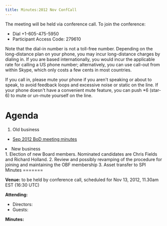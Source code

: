 ```yaml
---
title: Minutes:2012 Nov ConfCall
---
```


The meeting will be held via conference call. To join the conference:

-   Dial +1-605-475-5950
-   Participant Access Code: 279610

Note that the dial-in number is not a toll-free number. Depending on the
long-distance plan on your phone, you may incur long-distance charges by
dialing in. If you are based internationally, you would incur the
applicable rate for calling a US phone number; alternatively, you can
use call-out from within Skype, which only costs a few cents in most
countries.

If you call in, please mute your phone if you aren't speaking or about
to speak, to avoid feedback loops and excessive noise or static on the
line. If your phone doesn't have a convenient mute feature, you can push
\*6 (star-6) to mute or un-mute yourself on the line.

Agenda
======

1.  Old business

-   [ Sep 2012 BoD meeting
    minutes](Minutes:2012_Sep_ConfCall "wikilink")

<li>
New business

</li>
1.  Election of new Board members. Nominated candidates are Chris Fields
    and Richard Holland.
2.  Review and possibly revamping of the procedure for joining and
    maintaining the OBF membership
3.  Asset transfer to SPI

</ol>
Minutes
=======

**Venue:** to be held by conference call, scheduled for Nov 13, 2012,
11.30am EST (16:30 UTC)

**Attending:**

-   Directors:
-   Guests:

**Minutes:**
